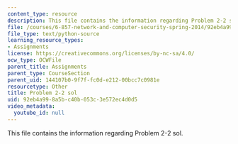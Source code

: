 ```yaml
---
content_type: resource
description: This file contains the information regarding Problem 2-2 sol.
file: /courses/6-857-network-and-computer-security-spring-2014/92eb4a998a5bc40b053c3e572ec4d0d5_Problem2-2_Sol.py
file_type: text/python-source
learning_resource_types:
- Assignments
license: https://creativecommons.org/licenses/by-nc-sa/4.0/
ocw_type: OCWFile
parent_title: Assignments
parent_type: CourseSection
parent_uid: 144107b0-9f7f-fc0d-e212-00bcc7c0981e
resourcetype: Other
title: Problem 2-2 sol
uid: 92eb4a99-8a5b-c40b-053c-3e572ec4d0d5
video_metadata:
  youtube_id: null
---
```

This file contains the information regarding Problem 2-2 sol.